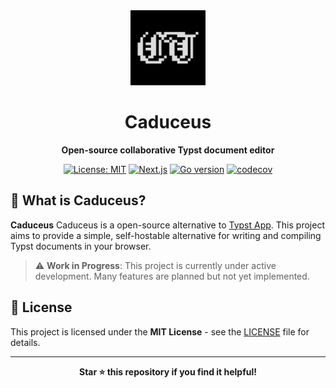 <div align="center">
  <img src="./.github/icon.svg" alt="Caduceus Logo" width="120" height="120"/>

# Caduceus

**Open-source collaborative Typst document editor**

[![License: MIT](https://img.shields.io/badge/License-MIT-yellow.svg)](https://opensource.org/licenses/MIT) [![Next.js](https://img.shields.io/github/package-json/dependency-version/Cierra-Runis/caduceus/next?filename=%2Fapp%2Fpackage.json&logo=next.js)](https://nextjs.org/) [![Go version](https://img.shields.io/github/go-mod/go-version/Cierra-Runis/caduceus?filename=%2Fserver%2Fgo.mod&logo=go)](https://golang.org/) [![codecov](https://codecov.io/github/cierra-runis/caduceus/graph/badge.svg?token=L42QWPLWFC)](https://codecov.io/github/cierra-runis/caduceus)

</div>

## 🌟 What is Caduceus?

**Caduceus** Caduceus is a open-source alternative to [Typst App](https://typst.app). This project aims to provide a simple, self-hostable alternative for writing and compiling Typst documents in your browser.

> ⚠️ **Work in Progress**: This project is currently under active development. Many features are planned but not yet implemented.

## 📄 License

This project is licensed under the **MIT License** - see the [LICENSE](LICENSE) file for details.

---

<div align="center">

**Star ⭐ this repository if you find it helpful!**

</div>
